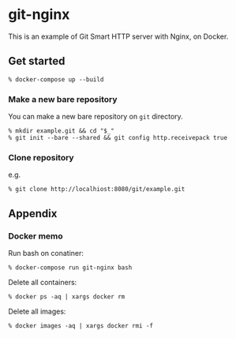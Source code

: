 # git-nginx

This is an example of Git Smart HTTP server with Nginx, on Docker.


## Get started

```shell-session
% docker-compose up --build
```

### Make a new bare repository

You can make a new bare repository on `git` directory.

```shell-session
% mkdir example.git && cd "$_"
% git init --bare --shared && git config http.receivepack true
```

### Clone repository

e.g.

```shell-session
% git clone http://localhiost:8080/git/example.git
```


## Appendix

### Docker memo

Run bash on conatiner:

```shell-session
% docker-compose run git-nginx bash
```

Delete all containers:

```shell-session
% docker ps -aq | xargs docker rm
```

Delete all images:

```shell-session
% docker images -aq | xargs docker rmi -f
```
